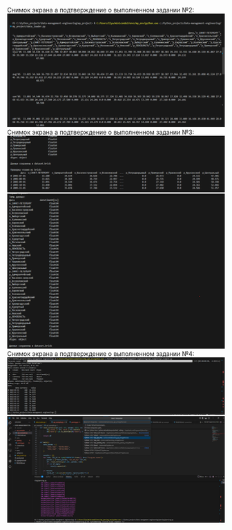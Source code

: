 
Снимок экрана а подтверждение о выполненном задании №2:
![Task_№_2](https://github.com/EmbededIlya/Data-management-engineering/blob/main/Screenshots/Подтверждение_работы_№2.png)
Снимок экрана а подтверждение о выполненном задании №3:
![Task_№_2](https://github.com/EmbededIlya/Data-management-engineering/blob/main/Screenshots/Подтверждение_работы_№3.png)
![Task_№_2](https://github.com/EmbededIlya/Data-management-engineering/blob/main/Screenshots/Подтверждение_работы_вывод_типов_№3.png)
Снимок экрана а подтверждение о выполненном задании №4:
![Task_№_2](https://github.com/EmbededIlya/Data-management-engineering/blob/main/Screenshots/Подтверждение_работы_№4.png)
![Task_№_2](https://github.com/EmbededIlya/Data-management-engineering/blob/main/Screenshots/Новое_переменное_окружение.png)